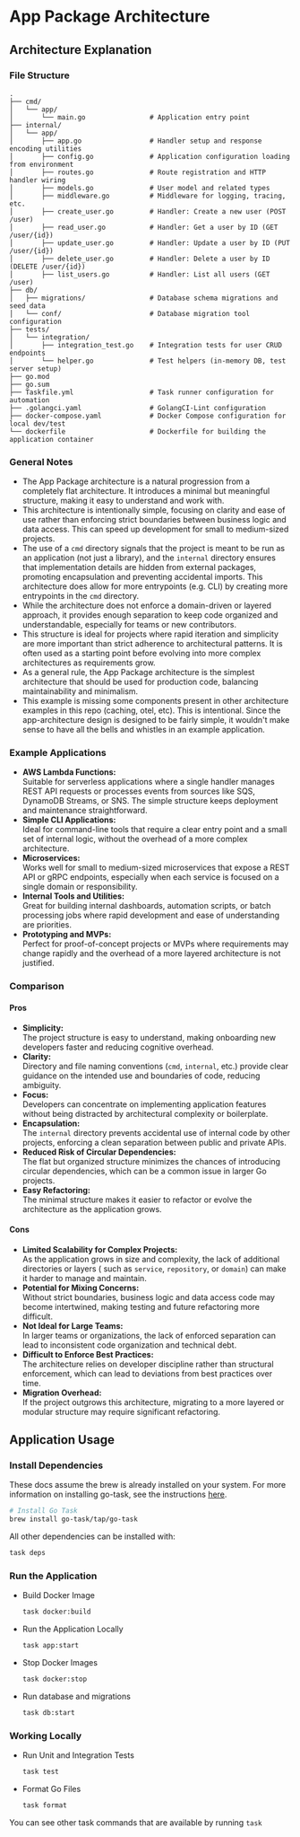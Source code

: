 # App Package Architecture

## Architecture Explanation

### File Structure

```text
.
├── cmd/
│   └── app/
│       └── main.go                # Application entry point
├── internal/
│   └── app/
│       ├── app.go                 # Handler setup and response encoding utilities
│       ├── config.go              # Application configuration loading from environment
│       ├── routes.go              # Route registration and HTTP handler wiring
│       ├── models.go              # User model and related types
│       ├── middleware.go          # Middleware for logging, tracing, etc.
│       ├── create_user.go         # Handler: Create a new user (POST /user)
│       ├── read_user.go           # Handler: Get a user by ID (GET /user/{id})
│       ├── update_user.go         # Handler: Update a user by ID (PUT /user/{id})
│       ├── delete_user.go         # Handler: Delete a user by ID (DELETE /user/{id})
│       ├── list_users.go          # Handler: List all users (GET /user)
├── db/
│   ├── migrations/                # Database schema migrations and seed data
│   └── conf/                      # Database migration tool configuration
├── tests/
│   └── integration/
│       ├── integration_test.go    # Integration tests for user CRUD endpoints
│       └── helper.go              # Test helpers (in-memory DB, test server setup)
├── go.mod
├── go.sum
├── Taskfile.yml                   # Task runner configuration for automation
├── .golangci.yaml                 # GolangCI-Lint configuration
├── docker-compose.yaml            # Docker Compose configuration for local dev/test
└── dockerfile                     # Dockerfile for building the application container
```

### General Notes

- The App Package architecture is a natural progression from a completely flat architecture. It
  introduces a minimal but meaningful structure, making it easy to understand and work with.
- This architecture is intentionally simple, focusing on clarity and ease of use rather than
  enforcing strict boundaries between business logic and data access. This can speed up development
  for small to medium-sized projects.
- The use of a `cmd` directory signals that the project is meant to be run as an application (not
  just a library), and the `internal` directory ensures that implementation details are hidden from
  external packages, promoting encapsulation and preventing accidental imports. This architecture
  does allow for more entrypoints (e.g. CLI) by creating more entrypoints in the `cmd` directory.
- While the architecture does not enforce a domain-driven or layered approach, it provides enough
  separation to keep code organized and understandable, especially for teams or new contributors.
- This structure is ideal for projects where rapid iteration and simplicity are more important than
  strict adherence to architectural patterns. It is often used as a starting point before evolving
  into more complex architectures as requirements grow.
- As a general rule, the App Package architecture is the simplest architecture that should be used
  for production code, balancing maintainability and minimalism.
- This example is missing some components present in other architecture examples in this repo (caching, otel, etc). This is intentional. Since the app-architecture design is designed to be fairly simple, it wouldn't make sense to have all the bells and whistles in an example application.

### Example Applications

- **AWS Lambda Functions:**  
  Suitable for serverless applications where a single handler manages REST API requests or processes
  events from sources like SQS, DynamoDB Streams, or SNS. The simple structure keeps deployment and
  maintenance straightforward.
- **Simple CLI Applications:**  
  Ideal for command-line tools that require a clear entry point and a small set of internal logic,
  without the overhead of a more complex architecture.
- **Microservices:**  
  Works well for small to medium-sized microservices that expose a REST API or gRPC endpoints,
  especially when each service is focused on a single domain or responsibility.
- **Internal Tools and Utilities:**  
  Great for building internal dashboards, automation scripts, or batch processing jobs where rapid
  development and ease of understanding are priorities.
- **Prototyping and MVPs:**  
  Perfect for proof-of-concept projects or MVPs where requirements may change rapidly and the
  overhead of a more layered architecture is not justified.

### Comparison

#### Pros

- **Simplicity:**  
  The project structure is easy to understand, making onboarding new developers faster and reducing
  cognitive overhead.
- **Clarity:**  
  Directory and file naming conventions (`cmd`, `internal`, etc.) provide clear guidance on the
  intended use and boundaries of code, reducing ambiguity.
- **Focus:**  
  Developers can concentrate on implementing application features without being distracted by
  architectural complexity or boilerplate.
- **Encapsulation:**  
  The `internal` directory prevents accidental use of internal code by other projects, enforcing a
  clean separation between public and private APIs.
- **Reduced Risk of Circular Dependencies:**  
  The flat but organized structure minimizes the chances of introducing circular dependencies, which
  can be a common issue in larger Go projects.
- **Easy Refactoring:**  
  The minimal structure makes it easier to refactor or evolve the architecture as the application
  grows.

#### Cons

- **Limited Scalability for Complex Projects:**  
  As the application grows in size and complexity, the lack of additional directories or layers (
  such as `service`, `repository`, or `domain`) can make it harder to manage and maintain.
- **Potential for Mixing Concerns:**  
  Without strict boundaries, business logic and data access code may become intertwined, making
  testing and future refactoring more difficult.
- **Not Ideal for Large Teams:**  
  In larger teams or organizations, the lack of enforced separation can lead to inconsistent code
  organization and technical debt.
- **Difficult to Enforce Best Practices:**  
  The architecture relies on developer discipline rather than structural enforcement, which can lead
  to deviations from best practices over time.
- **Migration Overhead:**  
  If the project outgrows this architecture, migrating to a more layered or modular structure may
  require significant refactoring.

## Application Usage

### Install Dependencies

These docs assume the brew is already installed on your system. For more information on installing
go-task, see the instructions [here](https://taskfile.dev/installation/).

```bash
# Install Go Task
brew install go-task/tap/go-task
```

All other dependencies can be installed with:

```bash
task deps
```

### Run the Application

- Build Docker Image

  ```bash
  task docker:build
  ```

- Run the Application Locally

  ```bash
  task app:start
  ```

- Stop Docker Images

  ```bash
  task docker:stop
  ```

- Run database and migrations

    ```bash
    task db:start
    ```

### Working Locally

- Run Unit and Integration Tests

  ```bash
  task test
  ```

- Format Go Files

  ```bash
  task format
  ```

You can see other task commands that are available by running `task`